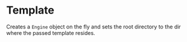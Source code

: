 # Template

Creates a `Engine` object on the fly and sets the root directory to the dir where
the passed template resides.
